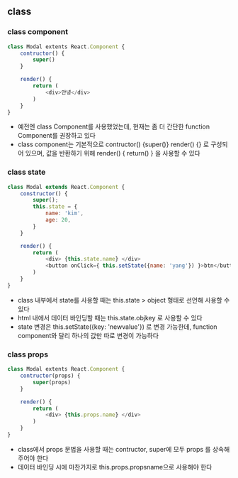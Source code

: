 ## class
### class component
```js
class Modal extents React.Component {
    contructor() {
        super()
    }

    render() {
        return (
            <div>안녕</div>
        )
    }
}
```
- 예전엔 class Component를 사용했었는데, 현재는 좀 더 간단한 function Component를 권장하고 있다
- class component는 기본적으로 contructor() {super()} render() {} 로 구성되어 있으며, 값을 반환하기 위해 render() { return() } 을 사용할 수 있다

### class state
```js
class Modal extends React.Component {
    constructor() {
        super();
        this.state = {
            name: 'kim',
            age: 20,
        }
    }

    render() {
        return (
            <div> {this.state.name} </div>
            <button onClick={ this.setState({name: 'yang'}) }>btn</button>
        )
    }
}
```
- class 내부에서 state를 사용할 때는 this.state > object 형태로 선언해 사용할 수 있다
- html 내에서 데이터 바인딩할 때는 this.state.objkey 로 사용할 수 있다
- state 변경은 this.setState({key: 'newvalue'}) 로 변경 가능한데, function component와 달리 하나의 값만 따로 변경이 가능하다

### class props
```js
class Modal extents React.Component {
    contructor(props) {
        super(props)
    }

    render() {
        return (
            <div> {this.props.name} </div>
        )
    }
}
```
- class에서 props 문법을 사용할 때는 contructor, super에 모두 props 를 상속해주어야 한다
- 데이터 바인딩 시에 마찬가지로 this.props.propsname으로 사용해야 한다

